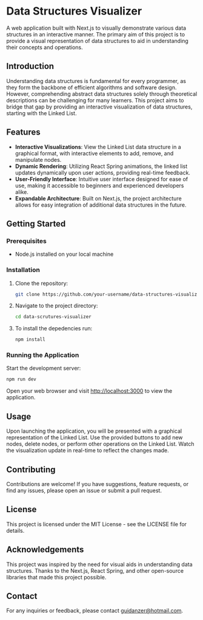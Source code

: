 # Data Structures Visualizer

A web application built with Next.js to visually demonstrate various data structures in an interactive manner. The primary aim of this project is to provide a visual representation of data structures to aid in understanding their concepts and operations.

## Introduction

Understanding data structures is fundamental for every programmer, as they form the backbone of efficient algorithms and software design. However, comprehending abstract data structures solely through theoretical descriptions can be challenging for many learners. This project aims to bridge that gap by providing an interactive visualization of data structures, starting with the Linked List.

## Features

- **Interactive Visualizations**: View the Linked List data structure in a graphical format, with interactive elements to add, remove, and manipulate nodes.
- **Dynamic Rendering**: Utilizing React Spring animations, the linked list updates dynamically upon user actions, providing real-time feedback.
- **User-Friendly Interface**: Intuitive user interface designed for ease of use, making it accessible to beginners and experienced developers alike.
- **Expandable Architecture**: Built on Next.js, the project architecture allows for easy integration of additional data structures in the future.

## Getting Started

### Prerequisites

- Node.js installed on your local machine

### Installation

1. Clone the repository:

   ```bash
   git clone https://github.com/your-username/data-structures-visualizer.git
   ```
2. Navigate to the project directory:
   ```bash
   cd data-scrutures-visualizer
   ```
3. To install the depedencies run:
   ```bash
   npm install
   ```
### Running the Application

Start the development server:

  ```bash
  npm run dev
   ```
Open your web browser and visit [http://localhost:3000](http://localhost:3000) to view the application.

## Usage

Upon launching the application, you will be presented with a graphical representation of the Linked List.
Use the provided buttons to add new nodes, delete nodes, or perform other operations on the Linked List.
Watch the visualization update in real-time to reflect the changes made.

## Contributing

Contributions are welcome! If you have suggestions, feature requests, or find any issues, please open an issue or submit a pull request.

## License

This project is licensed under the MIT License - see the LICENSE file for details.

## Acknowledgements

This project was inspired by the need for visual aids in understanding data structures.
Thanks to the Next.js, React Spring, and other open-source libraries that made this project possible.

## Contact

For any inquiries or feedback, please contact guidanzer@hotmail.com.
